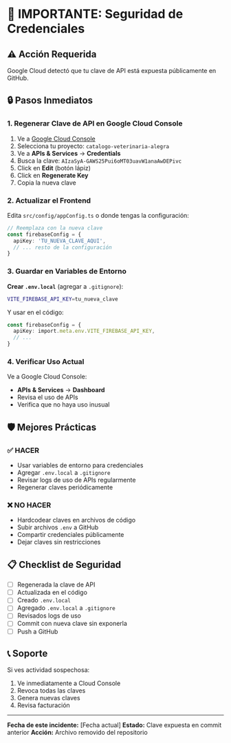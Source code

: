# 🚨 IMPORTANTE: Seguridad de Credenciales

## ⚠️ Acción Requerida

Google Cloud detectó que tu clave de API está expuesta públicamente en GitHub.

## 🔒 Pasos Inmediatos

### 1. Regenerar Clave de API en Google Cloud Console

1. Ve a [Google Cloud Console](https://console.cloud.google.com/)
2. Selecciona tu proyecto: `catalogo-veterinaria-alegra`
3. Ve a **APIs & Services** → **Credentials**
4. Busca la clave: `AIzaSyA-GAWS25Pui6oMT03uavW1anaAwDEPivc`
5. Click en **Edit** (botón lápiz)
6. Click en **Regenerate Key**
7. Copia la nueva clave

### 2. Actualizar el Frontend

Edita `src/config/appConfig.ts` o donde tengas la configuración:

```typescript
// Reemplaza con la nueva clave
const firebaseConfig = {
  apiKey: 'TU_NUEVA_CLAVE_AQUI',
  // ... resto de la configuración
}
```

### 3. Guardar en Variables de Entorno

**Crear `.env.local`** (agregar a `.gitignore`):

```bash
VITE_FIREBASE_API_KEY=tu_nueva_clave
```

Y usar en el código:
```typescript
const firebaseConfig = {
  apiKey: import.meta.env.VITE_FIREBASE_API_KEY,
  // ...
}
```

### 4. Verificar Uso Actual

Ve a Google Cloud Console:
- **APIs & Services** → **Dashboard**
- Revisa el uso de APIs
- Verifica que no haya uso inusual

## 🛡️ Mejores Prácticas

### ✅ HACER
- Usar variables de entorno para credenciales
- Agregar `.env.local` a `.gitignore`
- Revisar logs de uso de APIs regularmente
- Regenerar claves periódicamente

### ❌ NO HACER
- Hardcodear claves en archivos de código
- Subir archivos `.env` a GitHub
- Compartir credenciales públicamente
- Dejar claves sin restricciones

## 📋 Checklist de Seguridad

- [ ] Regenerada la clave de API
- [ ] Actualizada en el código
- [ ] Creado `.env.local`
- [ ] Agregado `.env.local` a `.gitignore`
- [ ] Revisados logs de uso
- [ ] Commit con nueva clave sin exponerla
- [ ] Push a GitHub

## 📞 Soporte

Si ves actividad sospechosa:
1. Ve inmediatamente a Cloud Console
2. Revoca todas las claves
3. Genera nuevas claves
4. Revisa facturación

---

**Fecha de este incidente:** [Fecha actual]
**Estado:** Clave expuesta en commit anterior
**Acción:** Archivo removido del repositorio

